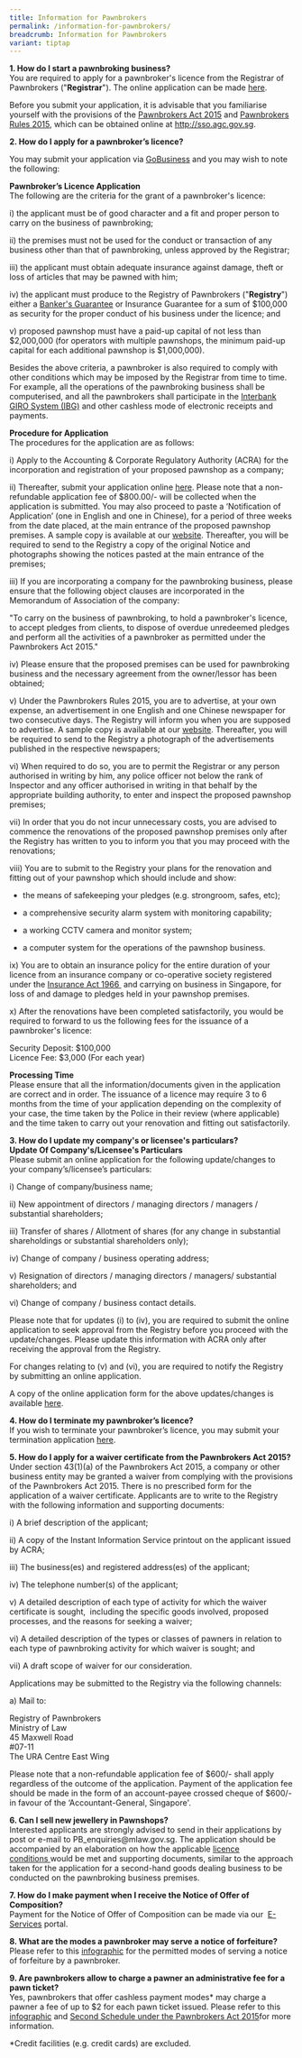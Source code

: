 ```yaml
---
title: Information for Pawnbrokers
permalink: /information-for-pawnbrokers/
breadcrumb: Information for Pawnbrokers
variant: tiptap
---
```

<p><strong>1. How do I start a pawnbroking business?</strong> 
<br>You are required to apply for a pawnbroker's licence from the Registrar
of Pawnbrokers ("<strong>Registrar</strong>"). The online application can
be made <a href="https://www.gobusiness.gov.sg/" rel="noopener noreferrer nofollow" target="_blank">here</a>.</p>
<p>Before you submit your application, it is advisable that you familiarise
yourself with the provisions of the <a href="https://sso.agc.gov.sg/Act/PA2015?WholeDoc=1#top" rel="noopener nofollow" target="_blank">Pawnbrokers Act 2015</a> and
<a href="https://sso.agc.gov.sg/SL/PA2015-S142-2015?DocDate=20221219&amp;WholeDoc=1#top" rel="noopener nofollow" target="_blank">Pawnbrokers Rules 2015</a>, which can be obtained online at <a href="http://sso.agc.gov.sg" rel="noopener noreferrer nofollow" target="_blank">http://sso.agc.gov.sg</a>.
<br>
</p>
<p><strong>2. How do I apply for a pawnbroker’s licence?</strong>
</p>
<p>You may submit your application via <a href="https://www.gobusiness.gov.sg/browse-all-licences/ministry-of-law-(minlaw)/pawnbroker's-licence" rel="noopener noreferrer nofollow" target="_blank">GoBusiness</a> and
you may wish to note the following:</p>
<p><strong>Pawnbroker’s Licence Application</strong>
<br>The following are the criteria for the grant of a pawnbroker's licence:</p>
<p>i) the applicant must be of good character and a fit and proper person
to carry on the business of pawnbroking;</p>
<p>ii) the premises must not be used for the conduct or transaction of any
business other than that of pawnbroking, unless approved by the Registrar;</p>
<p>iii) the applicant must obtain adequate insurance against damage, theft
or loss of articles that may be pawned with him;</p>
<p>iv) the applicant must produce to the Registry of Pawnbrokers ("<strong>Registry</strong>")
either a&nbsp;<a href="https://rop.mlaw.gov.sg/files/BGTemplate(revised2Apr2019).pdf" rel="noopener noreferrer nofollow" target="_blank">Banker's Guarantee</a>&nbsp;or
Insurance Guarantee for a sum of $100,000 as security for the proper conduct
of his business under the licence; and</p>
<p>v) proposed pawnshop must have a paid-up capital of not less than $2,000,000
(for operators with multiple pawnshops, the minimum paid-up capital for
each additional pawnshop is $1,000,000).</p>
<p></p>
<p>Besides the above criteria, a pawnbroker is also required to comply with
other conditions which may be imposed by the Registrar from time to time.
For example, all the operations of the pawnbroking business shall be computerised,
and all the pawnbrokers shall participate in the&nbsp;<a href="https://rop.mlaw.gov.sg/files/PB_03082017_GIROFORM(website_forms).pdf" rel="noopener noreferrer nofollow" target="_blank">Interbank GIRO System (IBG)</a>&nbsp;and
other cashless mode of electronic receipts and payments.</p>
<p></p>
<p><strong>Procedure for Application</strong> 
<br>The procedures for the application are as follows:</p>
<p>i) Apply to the Accounting &amp; Corporate Regulatory Authority (ACRA)
for the incorporation and registration of your proposed pawnshop as a company;</p>
<p>ii) Thereafter, submit your application online&nbsp;<a href="https://www.gobusiness.gov.sg/licences" rel="noopener noreferrer nofollow" target="_blank">here</a>.
Please note that a non-refundable application fee of $800.00/- will be
collected when the application is submitted. You may also proceed to paste
a ‘Notification of Application’ (one in English and one in Chinese), for
a period of three weeks from the date placed, at the main entrance of the
proposed pawnshop premises. A sample copy is available at our&nbsp;<a href="https://rop.mlaw.gov.sg/files/Notification%20of%20Application_display%20and%20advertisement.docx" rel="noopener noreferrer nofollow" target="_blank">website</a>.
Thereafter, you will be required to send to the Registry a copy of the
original Notice and photographs showing the notices pasted at the main
entrance of the premises;</p>
<p>iii) If you are incorporating a company for the pawnbroking business,
please ensure that the following object clauses are incorporated in the
Memorandum of Association of the company:</p>
<p>"To carry on the business of pawnbroking, to hold a pawnbroker's licence,
to accept pledges from clients, to dispose of overdue unredeemed pledges
and perform all the activities of a pawnbroker as permitted under the Pawnbrokers
Act 2015."</p>
<p>iv) Please ensure that the proposed premises can be used for pawnbroking
business and the necessary agreement from the owner/lessor has been obtained;</p>
<p>v) Under the Pawnbrokers Rules 2015, you are to advertise, at your own
expense, an advertisement in one English and one Chinese newspaper for
two consecutive days. The Registry will inform you when you are supposed
to advertise. A sample copy is available at our&nbsp;<a href="https://rop.mlaw.gov.sg/files/Notification%20of%20Application_display%20and%20advertisement.docx" rel="noopener noreferrer nofollow" target="_blank">website</a>.
Thereafter, you will be required to send to the Registry a photograph of
the advertisements published in the respective newspapers;</p>
<p>vi) When required to do so, you are to permit the Registrar or any person
authorised in writing by him, any police officer not below the rank of
Inspector and any officer authorised in writing in that behalf by the appropriate
building authority, to enter and inspect the proposed pawnshop premises;</p>
<p>vii) In order that you do not incur unnecessary costs, you are advised
to commence the renovations of the proposed pawnshop premises only after
the Registry has written to you to inform you that you may proceed with
the renovations;</p>
<p>viii) You are to submit to the Registry your plans for the renovation
and fitting out of your pawnshop which should include and show:</p>
<ul data-tight="true" class="tight">
<li>
<p>the means of safekeeping your pledges (e.g. strongroom, safes, etc);</p>
</li>
<li>
<p>a comprehensive security alarm system with monitoring capability;</p>
</li>
<li>
<p>a working CCTV camera and monitor system;</p>
</li>
<li>
<p>a computer system for the operations of the pawnshop business.</p>
</li>
</ul>
<p>ix) You are to obtain an insurance policy for the entire duration of your
licence from an insurance company or co-operative society registered under
the&nbsp;<a href="https://sso.agc.gov.sg/Act/IA1966" rel="noopener noreferrer nofollow" target="_blank">Insurance Act 1966 </a>&nbsp;and
carrying on business in Singapore, for loss of and damage to pledges held
in your pawnshop premises.</p>
<p>x) After the renovations have been completed satisfactorily, you would
be required to forward to us the following fees for the issuance of a pawnbroker's
licence:</p>
<p>Security Deposit: $100,000
<br>Licence Fee: $3,000 (For each year)</p>
<p><strong>Processing Time</strong> 
<br>Please ensure that all the information/documents given in the application
are correct and in order. The issuance of a licence may require 3 to 6
months from the time of your application depending on the complexity of
your case, the time taken by the Police in their review (where applicable)
and the time taken to carry out your renovation and fitting out satisfactorily.
<br>
</p>
<p><strong>3. How do I update my company's or licensee's particulars?</strong> 
<br><strong>Update Of Company's/Licensee's Particulars</strong> 
<br>Please submit an online application for the following update/changes to
your company’s/licensee’s particulars:</p>
<p>i) Change of company/business name;</p>
<p>ii) New appointment of directors / managing directors / managers / substantial
shareholders;</p>
<p>iii) Transfer of shares / Allotment of shares (for any change in substantial
shareholdings or substantial shareholders only);</p>
<p>iv) Change of company / business operating address;</p>
<p>v) Resignation of directors / managing directors / managers/ substantial
shareholders; and</p>
<p>vi) Change of company / business contact details.</p>
<p></p>
<p>Please note that for updates (i) to (iv), you are required to submit the
online application to seek approval from the Registry before you proceed
with the update/changes. Please update this information with ACRA only
after receiving the approval from the Registry.</p>
<p></p>
<p>For changes relating to (v) and (vi), you are required to notify the Registry
by submitting an online application.</p>
<p>A copy of the online application form for the above updates/changes is
available&nbsp;<a href="https://www.gobusiness.gov.sg/licences" rel="noopener noreferrer nofollow" target="_blank">here</a>.</p>
<p></p>
<p><strong>4. How do I terminate my pawnbroker’s licence?</strong> 
<br>If you wish to terminate your pawnbroker’s licence, you may submit your
termination application&nbsp;<a href="https://www.gobusiness.gov.sg/licences" rel="noopener noreferrer nofollow" target="_blank">here</a>.
<br>
</p>
<p><strong>5. How do I apply for a waiver certificate from the Pawnbrokers Act 2015?</strong> 
<br>Under section 43(1)(a) of the Pawnbrokers Act 2015, a company or other
business entity may be granted a waiver from complying with the provisions
of the Pawnbrokers Act 2015. There is no prescribed form for the application
of a waiver certificate. Applicants are to write to the Registry with the
following information and supporting documents:</p>
<p>i) A brief description of the applicant;</p>
<p>ii) A copy of the Instant Information Service printout on the applicant
issued by ACRA;</p>
<p>iii) The business(es) and registered address(es) of the applicant;</p>
<p>iv) The telephone number(s) of the applicant;</p>
<p>v) A detailed description of each type of activity for which the waiver
certificate is sought, &nbsp;including the specific goods involved, proposed
processes, and the reasons for seeking a waiver;</p>
<p>vi) A detailed description of the types or classes of pawners in relation
to each type of pawnbroking activity for which waiver is sought; and</p>
<p>vii) A draft scope of waiver for our consideration.</p>
<p></p>
<p>Applications may be submitted to the Registry via the following channels:</p>
<p>a) Mail to:</p>
<p>Registry of Pawnbrokers
<br>Ministry of Law
<br>45 Maxwell Road
<br>#07-11
<br>The URA Centre East Wing</p>
<p></p>
<p>Please note that a non-refundable application fee of $600/- shall apply
regardless of the outcome of the application. Payment of the application
fee should be made in the form of an account-payee crossed cheque of $600/-
in favour of the ‘Accountant-General, Singapore'.</p>
<p></p>
<p><strong>6. Can I sell new jewellery in Pawnshops? </strong>
<br>Interested applicants are strongly advised to send in their applications
by post or e-mail to PB_enquiries@mlaw.gov.sg. The application should be
accompanied by an elaboration on how the applicable&nbsp;<a href="https://rop.mlaw.gov.sg/files/Licence%20Conditions/Licence_Conditions_19_February_2024.pdf" rel="noopener noreferrer nofollow" target="_blank">licence conditions&nbsp;</a>would
be met and supporting documents, similar to the approach taken for the
application for a second-hand goods dealing business to be conducted on
the pawnbroking business premises.</p>
<p></p>
<p><strong>7. How do I make payment when I receive the Notice of Offer of Composition?</strong> 
<br>Payment for the Notice of Offer of Composition can be made via our&nbsp;
<a href="https://eservices.mlaw.gov.sg/rop/" rel="noopener noreferrer nofollow" target="_blank">E-Services</a>&nbsp;portal.</p>
<p></p>
<p><strong>8. What are the modes a pawnbroker may serve a notice of forfeiture?</strong> 
<br>Please refer to this&nbsp;<a href="https://rop.mlaw.gov.sg/files/Infograph%20on%20Digitalisation%20in%20the%20Pawnbroking%20Sector.pdf" rel="noopener noreferrer nofollow" target="_blank">infographic</a>&nbsp;for
the permitted modes of serving a notice of forfeiture by a pawnbroker.</p>
<p></p>
<p><strong>9. Are pawnbrokers allow to charge a pawner an administrative fee for a pawn ticket?</strong> 
<br>Yes, pawnbrokers that offer cashless payment modes* may charge a pawner
a fee of up to $2 for each pawn ticket issued. Please refer to this <a href="https://rop.mlaw.gov.sg/files/Infograph%20on%20Digitalisation%20in%20the%20Pawnbroking%20Sector.pdf" rel="noopener noreferrer nofollow" target="_blank">infographic</a> and
<a href="https://sso.agc.gov.sg/Act/PA2015?WholeDoc=1#Sc2-" rel="noopener noreferrer nofollow" target="_blank">Second Schedule under the Pawnbrokers Act 2015</a>for more information.</p>
<p></p>
<p>*Credit facilities (e.g. credit cards) are excluded.</p>